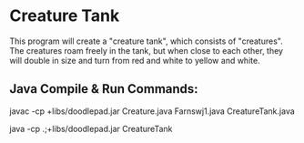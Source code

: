 # Creature Tank
This program will create a "creature tank", which consists of "creatures". The creatures roam freely in the tank, but when close to each other, they will double in size and turn from red and white to yellow and white.

## Java Compile & Run Commands:
javac -cp +libs/doodlepad.jar Creature.java Farnswj1.java CreatureTank.java

java -cp .;+libs/doodlepad.jar CreatureTank
